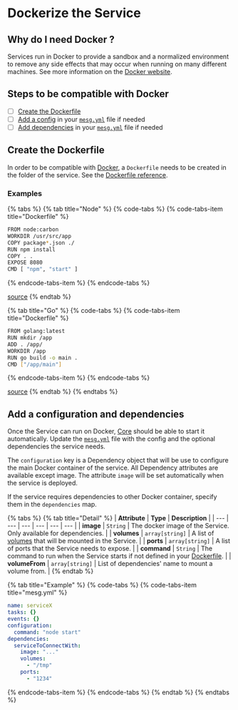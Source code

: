 # Dockerize the Service

## Why do I need Docker ?

Services run in Docker to provide a sandbox and a normalized environment to remove any side effects that may occur when running on many different machines. See more information on the [Docker website](https://www.docker.com/).

## Steps to be compatible with Docker

* [ ] [Create the Dockerfile](dockerize-the-service.md#create-your-dockerfile)
* [ ] [Add a config](dockerize-the-service.md#add-dependencies) in your [`mesg.yml`](service-file.md) file if needed
* [ ] [Add dependencies](dockerize-the-service.md#add-dependencies) in your [`mesg.yml`](service-file.md) file if needed

## Create the Dockerfile

In order to be compatible with [Docker](https://www.docker.com/), a `Dockerfile` needs to be created in the folder of the service. See the [Dockerfile reference](https://docs.docker.com/engine/reference/builder/).

### Examples

{% tabs %}
{% tab title="Node" %}
{% code-tabs %}
{% code-tabs-item title="Dockerfile" %}
```bash
FROM node:carbon
WORKDIR /usr/src/app
COPY package*.json ./
RUN npm install
COPY . .
EXPOSE 8080
CMD [ "npm", "start" ]
```
{% endcode-tabs-item %}
{% endcode-tabs %}

[source](https://nodejs.org/en/docs/guides/nodejs-docker-webapp/)
{% endtab %}

{% tab title="Go" %}
{% code-tabs %}
{% code-tabs-item title="Dockerfile" %}
```bash
FROM golang:latest
RUN mkdir /app
ADD . /app/
WORKDIR /app
RUN go build -o main .
CMD ["/app/main"]
```
{% endcode-tabs-item %}
{% endcode-tabs %}

[source](https://blog.codeship.com/building-minimal-docker-containers-for-go-applications/)
{% endtab %}
{% endtabs %}

## Add a configuration and dependencies

Once the Service can run on Docker, [Core](../start-here/core.md) should be able to start it automatically. Update the [`mesg.yml`](service-file.md) file with the config and the optional dependencies the service needs.

The `configuration` key is a Dependency object that will be use to configure the main Docker container of the service. All Dependency attributes are available except image. The attribute `image` will be set automatically when the service is deployed.

If the service requires dependencies to other Docker container, specify them in the `dependencies` map.

{% tabs %}
{% tab title="Detail" %}
| **Attribute** | **Type** | **Description** |
| --- | --- | --- | --- | --- | --- |
| **image** | `String` | The docker image of the Service. Only available for dependencies. |
| **volumes** | `array[string]` | A list of [volumes](https://docs.docker.com/storage/volumes/) that will be mounted in the Service. |
| **ports** | `array[string]` | A list of ports that the Service needs to expose. |
| **command** | `String` | The command to run when the Service starts if not defined in your [Dockerfile](dockerize-the-service.md#create-your-dockerfile). |
| **volumeFrom** | `array[string]` | List of dependencies' name to mount a volume from. |
{% endtab %}

{% tab title="Example" %}
{% code-tabs %}
{% code-tabs-item title="mesg.yml" %}
```yaml
name: serviceX
tasks: {}
events: {}
configuration:
  command: "node start"
dependencies:
  serviceToConnectWith:
    image: "..."
    volumes:
      - "/tmp"
    ports:
      - "1234"
```
{% endcode-tabs-item %}
{% endcode-tabs %}
{% endtab %}
{% endtabs %}



